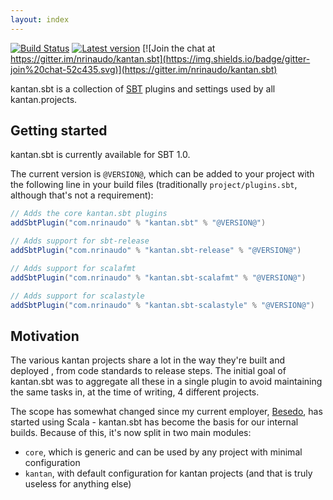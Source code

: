 ```yaml
---
layout: index
---
```


[![Build Status](https://travis-ci.org/nrinaudo/kantan.sbt.svg?branch=master)](https://travis-ci.org/nrinaudo/kantan.sbt)
[![Latest version](https://index.scala-lang.org/nrinaudo/kantan.sbt/kantan.sbt/latest.svg)](https://index.scala-lang.org/nrinaudo/kantan.sbt)
[![Join the chat at https://gitter.im/nrinaudo/kantan.sbt](https://img.shields.io/badge/gitter-join%20chat-52c435.svg)](https://gitter.im/nrinaudo/kantan.sbt)

kantan.sbt is a collection of [SBT] plugins and settings used by all kantan.projects.

## Getting started

kantan.sbt is currently available for SBT 1.0.

The current version is `@VERSION@`, which can be added to your project with the following line
in your build files (traditionally `project/plugins.sbt`, although that's not a requirement):

```scala
// Adds the core kantan.sbt plugins
addSbtPlugin("com.nrinaudo" % "kantan.sbt" % "@VERSION@")

// Adds support for sbt-release
addSbtPlugin("com.nrinaudo" % "kantan.sbt-release" % "@VERSION@")

// Adds support for scalafmt
addSbtPlugin("com.nrinaudo" % "kantan.sbt-scalafmt" % "@VERSION@")

// Adds support for scalastyle
addSbtPlugin("com.nrinaudo" % "kantan.sbt-scalastyle" % "@VERSION@")
```

## Motivation

The various kantan projects share a lot in the way they're built and deployed , from code standards
to release steps. The initial goal of kantan.sbt was to aggregate all these in a single plugin to
avoid maintaining the same tasks in, at the time of writing, 4 different projects.

The scope has somewhat changed since my current employer, [Besedo](https://besedo.com/), has started
using Scala - kantan.sbt has become the basis for our internal builds. Because of this, it's now split
in two main modules:

* `core`, which is generic and can be used by any project with minimal configuration
* `kantan`, with default configuration for kantan projects (and that is truly useless for anything
  else)

[SBT]:https://www.scala-sbt.org/

